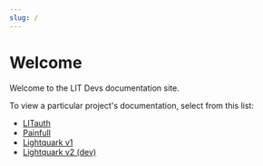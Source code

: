 ```yaml
---
slug: /
---
```


# Welcome

Welcome to the LIT Devs documentation site.

To view a particular project's documentation, select from this list:

- [LITauth](/litauth/oauth)
- [Painfull](/painfull/intro)
- [Lightquark v1](https://documenter.getpostman.com/view/24749714/2s8YzMX4qV)
- [Lightquark v2 (dev)](https://documenter.getpostman.com/view/24749714/2s8YzTThP6)
